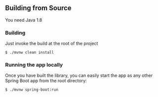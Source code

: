 ## Building from Source
You need Java 1.8 

### Building
Just invoke the build at the root of the project
```
$ ./mvnw clean install
```

### Running the app locally
Once you have built the library, you can easily start the app as any other Spring Boot app from the root directory:
```
$ ./mvnw spring-boot:run
```
